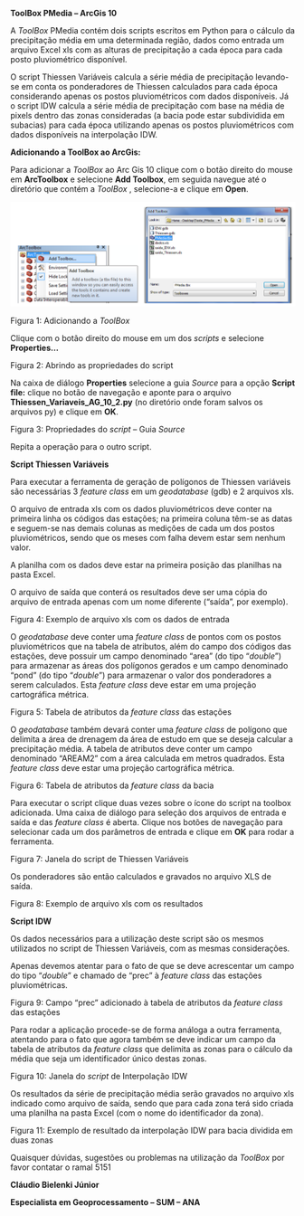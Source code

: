 **ToolBox PMedia – ArcGis 10**

A *ToolBox* PMedia contém dois scripts escritos em Python para o cálculo da
precipitação média em uma determinada região, dados como entrada um arquivo
Excel xls com as alturas de precipitação a cada época para cada posto
pluviométrico disponível.

O script Thiessen Variáveis calcula a série média de precipitação levando-se em
conta os ponderadores de Thiessen calculados para cada época considerando apenas
os postos pluviométricos com dados disponíveis. Já o script IDW calcula a série
média de precipitação com base na média de pixels dentro das zonas consideradas
(a bacia pode estar subdividida em subacias) para cada época utilizando apenas
os postos pluviométricos com dados disponíveis na interpolação IDW.

**Adicionando a ToolBox ao ArcGis:**

Para adicionar a *ToolBox* ao Arc Gis 10 clique com o botão direito do mouse em
**ArcToolbox** e selecione **Add Toolbox**, em seguida navegue até o diretório
que contém a *ToolBox* , selecione-a e clique em **Open**.

![fig1](https://github.com/bielenki/pMedia/blob/main/fig/fig1.png?raw=true)

Figura 1: Adicionando a *ToolBox*

Clique com o botão direito do mouse em um dos *scripts* e selecione
**Properties...**

Figura 2: Abrindo as propriedades do script

Na caixa de diálogo **Properties** selecione a guia *Source* para a opção
**Script file:** clique no botão de navegação e aponte para o arquivo
**Thiessen_Variaveis_AG_10_2.py** (no diretório onde foram salvos os arquivos
py) e clique em **OK**.

Figura 3: Propriedades do *script* – Guia *Source*

Repita a operação para o outro script.

**Script Thiessen Variáveis**

Para executar a ferramenta de geração de polígonos de Thiessen variáveis são
necessárias 3 *feature* *class* em um *geodatabase* (gdb) e 2 arquivos xls.

O arquivo de entrada xls com os dados pluviométricos deve conter na primeira
linha os códigos das estações; na primeira coluna têm-se as datas e seguem-se
nas demais colunas as medições de cada um dos postos pluviométricos, sendo que
os meses com falha devem estar sem nenhum valor.

A planilha com os dados deve estar na primeira posição das planilhas na pasta
Excel.

O arquivo de saída que conterá os resultados deve ser uma cópia do arquivo de
entrada apenas com um nome diferente (“saída”, por exemplo).

Figura 4: Exemplo de arquivo xls com os dados de entrada

O *geodatabase* deve conter uma *feature* *class* de pontos com os postos
pluviométricos que na tabela de atributos, além do campo dos códigos das
estações, deve possuir um campo denominado “area” (do tipo “*double*”) para
armazenar as áreas dos polígonos gerados e um campo denominado “pond” (do tipo
“*double*”) para armazenar o valor dos ponderadores a serem calculados. Esta
*feature class* deve estar em uma projeção cartográfica métrica.

Figura 5: Tabela de atributos da *feature class* das estações

O *geodatabase* também devará conter uma *feature class* de polígono que
delimita a área de drenagem da área de estudo em que se deseja calcular a
precipitação média. A tabela de atributos deve conter um campo denominado
“AREAM2” com a área calculada em metros quadrados. Esta *feature class* deve
estar uma projeção cartográfica métrica.

Figura 6: Tabela de atributos da *feature* *class* da bacia

Para executar o script clique duas vezes sobre o ícone do script na toolbox
adicionada. Uma caixa de diálogo para seleção dos arquivos de entrada e saída e
das *feature* *class* é aberta. Clique nos botões de navegação para selecionar
cada um dos parâmetros de entrada e clique em **OK** para rodar a ferramenta.

Figura 7: Janela do script de Thiessen Variáveis

Os ponderadores são então calculados e gravados no arquivo XLS de saída.

Figura 8: Exemplo de arquivo xls com os resultados

**Script IDW**

Os dados necessários para a utilização deste script são os mesmos utilizados no
script de Thiessen Variáveis, com as mesmas considerações.

Apenas devemos atentar para o fato de que se deve acrescentar um campo do tipo
“*double*” e chamado de “prec” à *feature* *class* das estações pluviométricas.

Figura 9: Campo “prec” adicionado à tabela de atributos da *feature* *class* das
estações

Para rodar a aplicação procede-se de forma análoga a outra ferramenta, atentando
para o fato que agora também se deve indicar um campo da tabela de atributos da
*feature* *class* que delimita as zonas para o cálculo da média que seja um
identificador único destas zonas.

Figura 10: Janela do *script* de Interpolação IDW

Os resultados da série de precipitação média serão gravados no arquivo xls
indicado como arquivo de saída, sendo que para cada zona terá sido criada uma
planilha na pasta Excel (com o nome do identificador da zona).

Figura 11: Exemplo de resultado da interpolação IDW para bacia dividida em duas
zonas

Quaisquer dúvidas, sugestões ou problemas na utilização da *ToolBox* por favor
contatar o ramal 5151

**Cláudio Bielenki Júnior**

**Especialista em Geoprocessamento – SUM – ANA**
